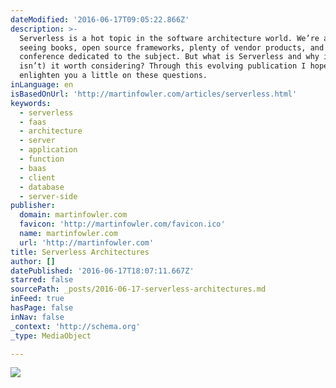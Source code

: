 ```yaml
---
dateModified: '2016-06-17T09:05:22.866Z'
description: >-
  Serverless is a hot topic in the software architecture world. We’re already
  seeing books, open source frameworks, plenty of vendor products, and even a
  conference dedicated to the subject. But what is Serverless and why is (or
  isn’t) it worth considering? Through this evolving publication I hope to
  enlighten you a little on these questions.
inLanguage: en
isBasedOnUrl: 'http://martinfowler.com/articles/serverless.html'
keywords:
  - serverless
  - faas
  - architecture
  - server
  - application
  - function
  - baas
  - client
  - database
  - server-side
publisher:
  domain: martinfowler.com
  favicon: 'http://martinfowler.com/favicon.ico'
  name: martinfowler.com
  url: 'http://martinfowler.com'
title: Serverless Architectures
author: []
datePublished: '2016-06-17T18:07:11.667Z'
starred: false
sourcePath: _posts/2016-06-17-serverless-architectures.md
inFeed: true
hasPage: false
inNav: false
_context: 'http://schema.org'
_type: MediaObject

---
```

![](https://the-grid-user-content.s3-us-west-2.amazonaws.com/9e8546c6-a9fd-4ed1-93bf-3e71ac4eb494.png)